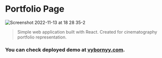 # Portfolio Page

![Screenshot 2022-11-13 at 18 28 35-2](https://user-images.githubusercontent.com/103563736/201531964-a94f9a24-d98f-4d6a-a2ca-f98ba0710da0.png)

>Simple web application built with React.
>Created for cinematography portfolio representation.

### You can check deployed demo at [vybornyy.com][url].

[url]: https://vybornyy.com/